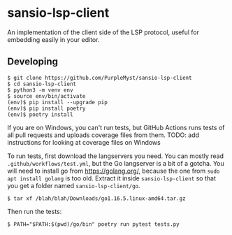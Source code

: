 # sansio-lsp-client

An implementation of the client side of the LSP protocol, useful for embedding
easily in your editor.


## Developing

    $ git clone https://github.com/PurpleMyst/sansio-lsp-client
    $ cd sansio-lsp-client
    $ python3 -m venv env
    $ source env/bin/activate
    (env)$ pip install --upgrade pip
    (env)$ pip install poetry
    (env)$ poetry install

If you are on Windows, you can't run tests,
but GitHub Actions runs tests of all pull requests and uploads coverage files from them.
TODO: add instructions for looking at coverage files on Windows

To run tests, first download the langservers you need.
You can mostly read `.github/workflows/test.yml`, but the Go langserver is a bit of a gotcha.
You will need to install go from https://golang.org/,
because the one from `sudo apt install golang` is too old.
Extract it inside `sansio-lsp-client` so that you get a folder named `sansio-lsp-client/go`.

    $ tar xf /blah/blah/Downloads/go1.16.5.linux-amd64.tar.gz

Then run the tests:

    $ PATH="$PATH:$(pwd)/go/bin" poetry run pytest tests.py
